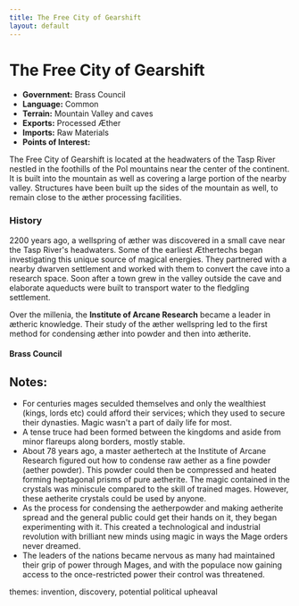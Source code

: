```yaml
---
title: The Free City of Gearshift
layout: default
---
```


# The Free City of Gearshift

* **Government:** Brass Council
* **Language:** Common
* **Terrain:** Mountain Valley and caves
* **Exports:** Processed &AElig;ther
* **Imports:** Raw Materials
* **Points of Interest:**

The Free City of Gearshift is located at the headwaters of the Tasp River nestled in the foothills of the Pol mountains near the center of the continent. It is built into the mountain as well as covering a large portion of the nearby valley. Structures have been built up the sides of the mountain as well, to remain close to the &aelig;ther processing facilities.

### History
2200 years ago, a wellspring of &aelig;ther was discovered in a small cave near the Tasp River's headwaters. Some of the earliest &AElig;thertechs began investigating this unique source of magical energies. They partnered with a nearby dwarven settlement and worked with them to convert the cave into a research space. Soon after a town grew in the valley outside the cave and elaborate aqueducts were built to transport water to the fledgling settlement.

Over the millenia, the **Institute of Arcane Research** became a leader in &aelig;theric knowledge. Their study of the &aelig;ther wellspring led to the first method for condensing &aelig;ther into powder and then into &aelig;therite.

#### Brass Council

## Notes: 
* For centuries mages seculded themselves and only the wealthiest (kings, lords etc) could afford their services; which they used to secure their dynasties. Magic wasn't a part of daily life for most.
* A tense truce had been formed between the kingdoms and aside from minor flareups along borders, mostly stable.
* About 78 years ago, a master aethertech at the Institute of Arcane Research figured out how to condense raw aether as a fine powder (aether powder). This powder could then be compressed and heated forming heptagonal prisms of pure aetherite. The magic contained in the crystals was miniscule compared to the skill of trained mages. However, these aetherite crystals could be used by anyone.
* As the process for condensing the aetherpowder and making aetherite spread and the general public could get their hands on it, they began experimenting with it. This created a technological and industrial revolution with brilliant new minds using magic in ways the Mage orders never dreamed.
* The leaders of the nations became nervous as many had maintained their grip of power through Mages, and with the populace now gaining access to the once-restricted power their control was threatened.

themes: invention, discovery, potential political upheaval